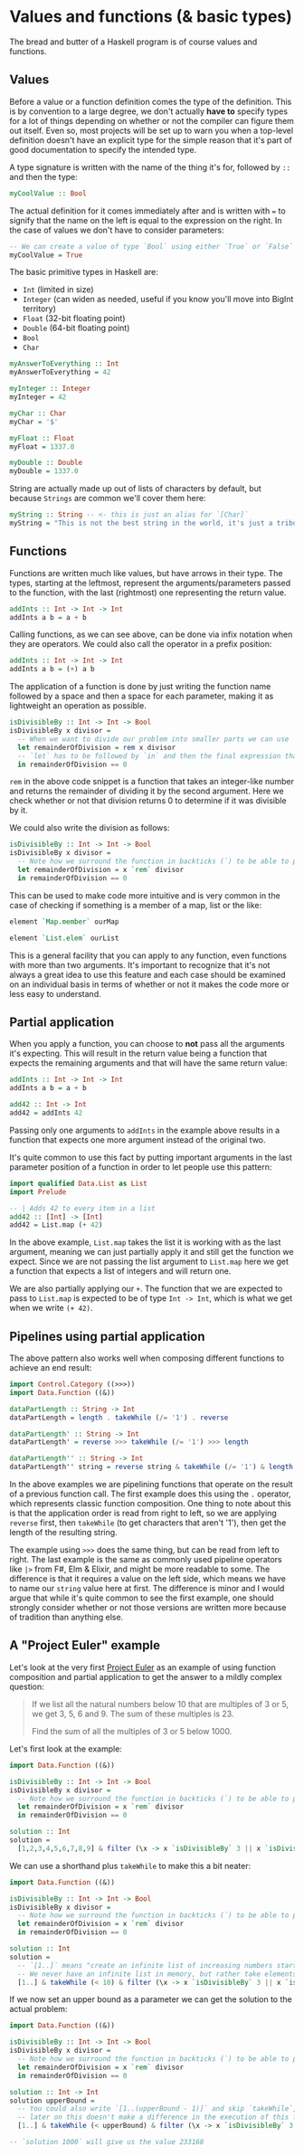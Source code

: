 # Values and functions (& basic types)

The bread and butter of a Haskell program is of course values and functions.

## Values

Before a value or a function definition comes the type of the definition. This is by convention to a
large degree, we don't actually **have to** specify types for a lot of things depending on whether
or not the compiler can figure them out itself. Even so, most projects will be set up to warn you
when a top-level definition doesn't have an explicit type for the simple reason that it's part of
good documentation to specify the intended type.

A type signature is written with the name of the thing it's for, followed by `::` and then the type:

```haskell
myCoolValue :: Bool
```

The actual definition for it comes immediately after and is written with `=` to signify that the
name on the left is equal to the expression on the right. In the case of values we don't have to
consider parameters:

```haskell
-- We can create a value of type `Bool` using either `True` or `False`
myCoolValue = True
```

The basic primitive types in Haskell are:

- `Int` (limited in size)
- `Integer` (can widen as needed, useful if you know you'll move into BigInt territory)
- `Float` (32-bit floating point)
- `Double` (64-bit floating point)
- `Bool`
- `Char`

```haskell
myAnswerToEverything :: Int
myAnswerToEverything = 42

myInteger :: Integer
myInteger = 42

myChar :: Char
myChar = '$'

myFloat :: Float
myFloat = 1337.0

myDouble :: Double
myDouble = 1337.0
```

String are actually made up out of lists of characters by default, but because `Strings` are common
we'll cover them here:

```haskell
myString :: String -- <- this is just an alias for `[Char]`
myString = "This is not the best string in the world, it's just a tribute"
```

## Functions

Functions are written much like values, but have arrows in their type. The types, starting at the
leftmost, represent the arguments/parameters passed to the function, with the last (rightmost) one
representing the return value.

```haskell
addInts :: Int -> Int -> Int
addInts a b = a + b
```

Calling functions, as we can see above, can be done via infix notation when they are operators. We
could also call the operator in a prefix position:

```haskell
addInts :: Int -> Int -> Int
addInts a b = (+) a b
```

The application of a function is done by just writing the function name followed by a space and then
a space for each parameter, making it as lightweight an operation as possible.

```haskell
isDivisibleBy :: Int -> Int -> Bool
isDivisibleBy x divisor =
  -- When we want to divide our problem into smaller parts we can use `let`.
  let remainderOfDivision = rem x divisor
  -- `let` has to be followed by `in` and then the final expression that is to be executed.
  in remainderOfDivision == 0
```

`rem` in the above code snippet is a function that takes an integer-like number and returns the
remainder of dividing it by the second argument. Here we check whether or not that division returns
0 to determine if it was divisible by it.

We could also write the division as follows:

```haskell
isDivisibleBy :: Int -> Int -> Bool
isDivisibleBy x divisor =
  -- Note how we surround the function in backticks (`) to be able to put it in the infix position.
  let remainderOfDivision = x `rem` divisor
  in remainderOfDivision == 0
```

This can be used to make code more intuitive and is very common in the case of checking if something
is a member of a map, list or the like:

```haskell
element `Map.member` ourMap
```

```haskell
element `List.elem` ourList
```

This is a general facility that you can apply to any function, even functions with more than two
arguments. It's important to recognize that it's not always a great idea to use this feature and
each case should be examined on an individual basis in terms of whether or not it makes the code
more or less easy to understand.

## Partial application

When you apply a function, you can choose to **not** pass all the arguments it's expecting. This
will result in the return value being a function that expects the remaining arguments and that will
have the same return value:

```haskell
addInts :: Int -> Int -> Int
addInts a b = a + b

add42 :: Int -> Int
add42 = addInts 42
```

Passing only one arguments to `addInts` in the example above results in a function that expects one
more argument instead of the original two.

It's quite common to use this fact by putting important arguments in the last parameter position of
a function in order to let people use this pattern:

```haskell
import qualified Data.List as List
import Prelude

-- | Adds 42 to every item in a list
add42 :: [Int] -> [Int]
add42 = List.map (+ 42)
```

In the above example, `List.map` takes the list it is working with as the last argument, meaning we
can just partially apply it and still get the function we expect. Since we are not passing the list
argument to `List.map` here we get a function that expects a list of integers and will return one.

We are also partially applying our `+`. The function that we are expected to pass to `List.map` is
expected to be of type `Int -> Int`, which is what we get when we write `(+ 42)`.

## Pipelines using partial application

The above pattern also works well when composing different functions to achieve an end result:

```haskell
import Control.Category ((>>>))
import Data.Function ((&))

dataPartLength :: String -> Int
dataPartLength = length . takeWhile (/= '1') . reverse

dataPartLength' :: String -> Int
dataPartLength' = reverse >>> takeWhile (/= '1') >>> length

dataPartLength'' :: String -> Int
dataPartLength'' string = reverse string & takeWhile (/= '1') & length
```

In the above examples we are pipelining functions that operate on the result of a previous function
call. The first example does this using the `.` operator, which represents classic function
composition. One thing to note about this is that the application order is read from right to left,
so we are applying `reverse` first, then `takeWhile` (to get characters that aren't '1'), then get
the length of the resulting string.

The example using `>>>` does the same thing, but can be read from left to right. The last example is
the same as commonly used pipeline operators like `|>` from F#, Elm & Elixir, and might be more
readable to some. The difference is that it requires a value on the left side, which means we have
to name our `string` value here at first. The difference is minor and I would argue that while it's
quite common to see the first example, one should strongly consider whether or not those versions
are written more because of tradition than anything else.

## A "Project Euler" example

Let's look at the very first [Project Euler](https://projecteuler.net/problem=1) as an example of
using function composition and partial application to get the answer to a mildly complex question:

> If we list all the natural numbers below 10 that are multiples of 3 or 5, we get 3, 5, 6 and 9.
> The sum of these multiples is 23.
>
> Find the sum of all the multiples of 3 or 5 below 1000.

Let's first look at the example:

```haskell
import Data.Function ((&))

isDivisibleBy :: Int -> Int -> Bool
isDivisibleBy x divisor =
  -- Note how we surround the function in backticks (`) to be able to put it in the infix position.
  let remainderOfDivision = x `rem` divisor
  in remainderOfDivision == 0

solution :: Int
solution =
  [1,2,3,4,5,6,7,8,9] & filter (\x -> x `isDivisibleBy` 3 || x `isDivisibleBy` 5) & sum -- 23
```

We can use a shorthand plus `takeWhile` to make this a bit neater:

```haskell
import Data.Function ((&))

isDivisibleBy :: Int -> Int -> Bool
isDivisibleBy x divisor =
  -- Note how we surround the function in backticks (`) to be able to put it in the infix position.
  let remainderOfDivision = x `rem` divisor
  in remainderOfDivision == 0

solution :: Int
solution =
  -- `[1..]` means "create an infinite list of increasing numbers starting from 1"
  -- We never have an infinite list in memory, but rather take elements one by one until we reach 10
  [1..] & takeWhile (< 10) & filter (\x -> x `isDivisibleBy` 3 || x `isDivisibleBy` 5) & sum -- 23
```

If we now set an upper bound as a parameter we can get the solution to the actual problem:

```haskell
import Data.Function ((&))

isDivisibleBy :: Int -> Int -> Bool
isDivisibleBy x divisor =
  -- Note how we surround the function in backticks (`) to be able to put it in the infix position.
  let remainderOfDivision = x `rem` divisor
  in remainderOfDivision == 0

solution :: Int -> Int
solution upperBound =
  -- You could also write `[1..(upperBound - 1)]` and skip `takeWhile`, but for reasons explained
  -- later on this doesn't make a difference in the execution of this function.
  [1..] & takeWhile (< upperBound) & filter (\x -> x `isDivisibleBy` 3 || x `isDivisibleBy` 5) & sum

-- `solution 1000` will give us the value 233168
```
